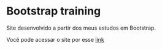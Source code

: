 # Bootstrap training
Site desenvolvido a partir dos meus estudos em Bootstrap.

Você pode acessar o site por esse [link](https://bootstrap-training-8818veob4-guilhermesepulcro.vercel.app/)
